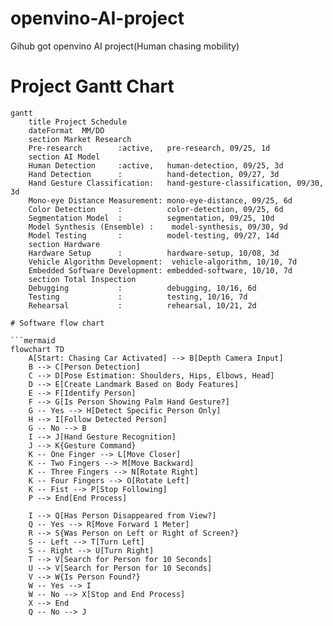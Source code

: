 # openvino-AI-project
Gihub got openvino AI project(Human chasing mobility)


# Project Gantt Chart

```mermaid
gantt
    title Project Schedule
    dateFormat  MM/DD
    section Market Research
    Pre-research        :active,   pre-research, 09/25, 1d
    section AI Model
    Human Detection     :active,   human-detection, 09/25, 3d
    Hand Detection      :          hand-detection, 09/27, 3d
    Hand Gesture Classification:   hand-gesture-classification, 09/30, 3d
    Mono-eye Distance Measurement: mono-eye-distance, 09/25, 6d
    Color Detection     :          color-detection, 09/25, 6d
    Segmentation Model  :          segmentation, 09/25, 10d
    Model Synthesis (Ensemble) :    model-synthesis, 09/30, 9d
    Model Testing       :          model-testing, 09/27, 14d
    section Hardware
    Hardware Setup      :          hardware-setup, 10/08, 3d
    Vehicle Algorithm Development:  vehicle-algorithm, 10/10, 7d
    Embedded Software Development: embedded-software, 10/10, 7d
    section Total Inspection
    Debugging           :          debugging, 10/16, 6d
    Testing             :          testing, 10/16, 7d
    Rehearsal           :          rehearsal, 10/21, 2d

# Software flow chart

```mermaid
flowchart TD
    A[Start: Chasing Car Activated] --> B[Depth Camera Input]
    B --> C[Person Detection]
    C --> D[Pose Estimation: Shoulders, Hips, Elbows, Head]
    D --> E[Create Landmark Based on Body Features]
    E --> F[Identify Person]
    F --> G[Is Person Showing Palm Hand Gesture?]
    G -- Yes --> H[Detect Specific Person Only]
    H --> I[Follow Detected Person]
    G -- No --> B
    I --> J[Hand Gesture Recognition]
    J --> K{Gesture Command}
    K -- One Finger --> L[Move Closer]
    K -- Two Fingers --> M[Move Backward]
    K -- Three Fingers --> N[Rotate Right]
    K -- Four Fingers --> O[Rotate Left]
    K -- Fist --> P[Stop Following]
    P --> End[End Process]
    
    I --> Q[Has Person Disappeared from View?]
    Q -- Yes --> R[Move Forward 1 Meter]
    R --> S{Was Person on Left or Right of Screen?}
    S -- Left --> T[Turn Left]
    S -- Right --> U[Turn Right]
    T --> V[Search for Person for 10 Seconds]
    U --> V[Search for Person for 10 Seconds]
    V --> W{Is Person Found?}
    W -- Yes --> I
    W -- No --> X[Stop and End Process]
    X --> End
    Q -- No --> J
